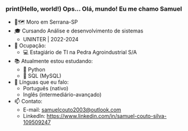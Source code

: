 ### print(Hello, world!) Ops... Olá, mundo! Eu me chamo Samuel 

- 📍🗺️ Moro em Serrana-SP
- 🎓 Cursando Análise e desenvolvimento de sistemas
    * UNINTER | 2022-2024
- 💼 Ocupação:
    * 💻 Estagiário de TI na Pedra Agroindustrial S/A
- 📚 Atualmente estou estudando:
    * 🐍 Python
    * 🐬 SQL (MySQL)
- 💬 Línguas que eu falo:
    * Português (nativo)
    * Inglês (intermediário-avançado)
- 📫 Contato:
    * E-mail: samuelcouto2003@outlook.com
    * LinkedIn: https://www.linkedin.com/in/samuel-couto-silva-109509247

